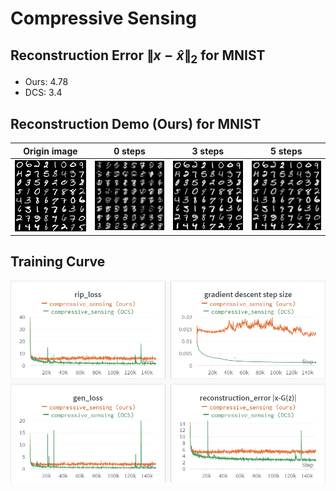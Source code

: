 # Compressive Sensing

## Reconstruction Error $\lVert x-\hat{x}\rVert_2$ for MNIST
- Ours: 4.78
- DCS: 3.4

## Reconstruction Demo (Ours) for MNIST

|Origin image| 0 steps|3 steps | 5 steps|
| ----------- | -----|------ |-----|
|![alt_text](./fig/origin.png)|![alt_text](./fig/reconstruction_0.png)|![alt_text](./fig/reconstruction_3.png)|![alt_text](./fig/reconstruction_5.png)

## Training Curve
![alt_text](./fig/training_curve.png)
